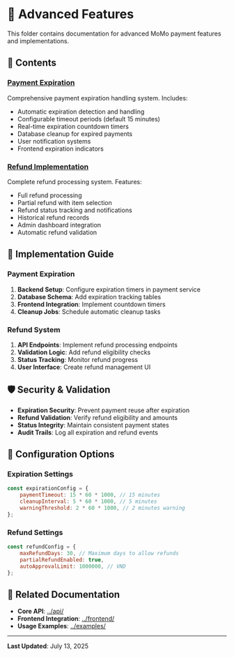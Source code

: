 # 🎯 Advanced Features

This folder contains documentation for advanced MoMo payment features and implementations.

## 📖 Contents

### [Payment Expiration](MOMO_PAYMENT_EXPIRATION.md)

Comprehensive payment expiration handling system. Includes:

- Automatic expiration detection and handling
- Configurable timeout periods (default 15 minutes)
- Real-time expiration countdown timers
- Database cleanup for expired payments
- User notification systems
- Frontend expiration indicators

### [Refund Implementation](MOMO_REFUND_IMPLEMENTATION.md)

Complete refund processing system. Features:

- Full refund processing
- Partial refund with item selection
- Refund status tracking and notifications
- Historical refund records
- Admin dashboard integration
- Automatic refund validation

## 🚀 Implementation Guide

### Payment Expiration

1. **Backend Setup**: Configure expiration timers in payment service
2. **Database Schema**: Add expiration tracking tables
3. **Frontend Integration**: Implement countdown timers
4. **Cleanup Jobs**: Schedule automatic cleanup tasks

### Refund System

1. **API Endpoints**: Implement refund processing endpoints
2. **Validation Logic**: Add refund eligibility checks
3. **Status Tracking**: Monitor refund progress
4. **User Interface**: Create refund management UI

## 🛡️ Security & Validation

- **Expiration Security**: Prevent payment reuse after expiration
- **Refund Validation**: Verify refund eligibility and amounts
- **Status Integrity**: Maintain consistent payment states
- **Audit Trails**: Log all expiration and refund events

## 🔧 Configuration Options

### Expiration Settings

```javascript
const expirationConfig = {
    paymentTimeout: 15 * 60 * 1000, // 15 minutes
    cleanupInterval: 5 * 60 * 1000, // 5 minutes
    warningThreshold: 2 * 60 * 1000, // 2 minutes warning
};
```

### Refund Settings

```javascript
const refundConfig = {
    maxRefundDays: 30, // Maximum days to allow refunds
    partialRefundEnabled: true,
    autoApprovalLimit: 1000000, // VND
};
```

## 🔗 Related Documentation

- **Core API**: [../api/](../api/)
- **Frontend Integration**: [../frontend/](../frontend/)
- **Usage Examples**: [../examples/](../examples/)

---

**Last Updated**: July 13, 2025
